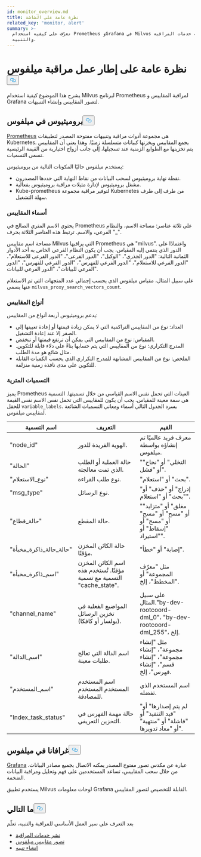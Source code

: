 ```yaml
---
id: monitor_overview.md
title: نظرة عامة على الشاشة
related_key: 'monitor, alert'
summary: >-
  تعرّف على كيفية استخدام Prometheus وGrafana في Milvus لمراقبة خدمات المراقبة
  والتنبيه.
---
```

<h1 id="Milvus-monitoring-framework-overview" class="common-anchor-header">نظرة عامة على إطار عمل مراقبة ميلفوس<button data-href="#Milvus-monitoring-framework-overview" class="anchor-icon" translate="no">
      <svg translate="no"
        aria-hidden="true"
        focusable="false"
        height="20"
        version="1.1"
        viewBox="0 0 16 16"
        width="16"
      >
        <path
          fill="#0092E4"
          fill-rule="evenodd"
          d="M4 9h1v1H4c-1.5 0-3-1.69-3-3.5S2.55 3 4 3h4c1.45 0 3 1.69 3 3.5 0 1.41-.91 2.72-2 3.25V8.59c.58-.45 1-1.27 1-2.09C10 5.22 8.98 4 8 4H4c-.98 0-2 1.22-2 2.5S3 9 4 9zm9-3h-1v1h1c1 0 2 1.22 2 2.5S13.98 12 13 12H9c-.98 0-2-1.22-2-2.5 0-.83.42-1.64 1-2.09V6.25c-1.09.53-2 1.84-2 3.25C6 11.31 7.55 13 9 13h4c1.45 0 3-1.69 3-3.5S14.5 6 13 6z"
        ></path>
      </svg>
    </button></h1><p>يشرح هذا الموضوع كيفية استخدام Milvus لبرنامج Prometheus لمراقبة المقاييس و Grafana لتصور المقاييس وإنشاء التنبيهات.</p>
<h2 id="Prometheus-in-Milvus" class="common-anchor-header">بروميثيوس في ميلفوس<button data-href="#Prometheus-in-Milvus" class="anchor-icon" translate="no">
      <svg translate="no"
        aria-hidden="true"
        focusable="false"
        height="20"
        version="1.1"
        viewBox="0 0 16 16"
        width="16"
      >
        <path
          fill="#0092E4"
          fill-rule="evenodd"
          d="M4 9h1v1H4c-1.5 0-3-1.69-3-3.5S2.55 3 4 3h4c1.45 0 3 1.69 3 3.5 0 1.41-.91 2.72-2 3.25V8.59c.58-.45 1-1.27 1-2.09C10 5.22 8.98 4 8 4H4c-.98 0-2 1.22-2 2.5S3 9 4 9zm9-3h-1v1h1c1 0 2 1.22 2 2.5S13.98 12 13 12H9c-.98 0-2-1.22-2-2.5 0-.83.42-1.64 1-2.09V6.25c-1.09.53-2 1.84-2 3.25C6 11.31 7.55 13 9 13h4c1.45 0 3-1.69 3-3.5S14.5 6 13 6z"
        ></path>
      </svg>
    </button></h2><p><a href="https://prometheus.io/docs/introduction/overview/">Prometheus</a> هي مجموعة أدوات مراقبة وتنبيهات مفتوحة المصدر لتطبيقات Kubernetes. يجمع المقاييس ويخزنها كبيانات متسلسلة زمنيًا. وهذا يعني أن المقاييس يتم تخزينها مع الطوابع الزمنية عند تسجيلها، إلى جانب أزواج اختيارية من القيمة الرئيسية تسمى التسميات.</p>
<p>يستخدم ميلفوس حاليًا المكونات التالية من بروميثيوس:</p>
<ul>
<li>نقطة نهاية بروميثيوس لسحب البيانات من نقاط النهاية التي حددها المصدرون.</li>
<li>مشغل بروميثيوس لإدارة مثيلات مراقبة بروميثيوس بفعالية.</li>
<li>Kube-prometheus لتوفير مراقبة مجموعة Kubernetes من طرف إلى طرف سهلة التشغيل.</li>
</ul>
<h3 id="Metric-names" class="common-anchor-header">أسماء المقاييس</h3><p>يحتوي الاسم المتري الصالح في Prometheus على ثلاثة عناصر: مساحة الاسم، والنظام الفرعي، والاسم. ترتبط هذه العناصر الثلاثة بحرف "_".</p>
<p>مساحة اسم مقاييس Milvus التي يراقبها Prometheus هي "milvus". واعتمادًا على الدور الذي ينتمي إليه المقياس، يجب أن يكون النظام الفرعي الخاص به أحد الأدوار الثمانية التالية: "الدور الجذري"، "الوكيل"، "الدور الفرعي"، "الدور الفرعي للاستعلام"، "الدور الفرعي للاستعلام"، "الدور الفرعي للفهرس"، "الدور الفرعي للفهرس"، "الدور الفرعي للبيانات"، "الدور الفرعي للبيانات".</p>
<p>على سبيل المثال، مقياس ميلفوس الذي يحسب إجمالي عدد المتجهات التي تم الاستعلام عنها يسمى <code translate="no">milvus_proxy_search_vectors_count</code>.</p>
<h3 id="Metric-types" class="common-anchor-header">أنواع المقاييس</h3><p>يدعم بروميثيوس أربعة أنواع من المقاييس:</p>
<ul>
<li>العداد: نوع من المقاييس التراكمية التي لا يمكن زيادة قيمتها أو إعادة تعيينها إلى الصفر إلا عند إعادة التشغيل.</li>
<li>المقياس: نوع من المقاييس التي يمكن أن ترتفع قيمتها أو تنخفض.</li>
<li>المدرج التكراري: نوع من المقاييس التي يتم حسابها بناءً على دلاء قابلة للتكوين. مثال شائع هو مدة الطلب.</li>
<li>الملخص: نوع من المقاييس المشابهة للمدرج التكراري الذي يحسب الكميات القابلة للتكوين على مدى نافذة زمنية منزلقة.</li>
</ul>
<h3 id="Metric-labels" class="common-anchor-header">التسميات المترية</h3><p>يميز Prometheus العينات التي تحمل نفس الاسم القياسي من خلال تسميتها. التسمية هي سمة معينة للمقياس. يجب أن يكون للمقاييس التي تحمل نفس الاسم نفس القيمة للحقل <code translate="no">variable_labels</code>. يسرد الجدول التالي أسماء ومعاني التسميات الشائعة لمقاييس ميلفوس.</p>
<table>
<thead>
<tr><th>اسم التسمية</th><th>التعريف</th><th>القيم</th></tr>
</thead>
<tbody>
<tr><td>"node_id"</td><td>الهوية الفريدة للدور.</td><td>معرف فريد عالميًا تم إنشاؤه بواسطة ميلفوس.</td></tr>
<tr><td>"الحالة"</td><td>حالة العملية أو الطلب الذي تمت معالجته.</td><td>"التخلي" أو "نجاح" أو "فشل".</td></tr>
<tr><td>"نوع_الاستعلام"</td><td>نوع طلب القراءة.</td><td>"بحث" أو "استعلام".</td></tr>
<tr><td>"msg_type"</td><td>نوع الرسائل.</td><td>"إدراج" أو "حذف" أو "بحث" أو "استعلام".</td></tr>
<tr><td>"حالة_قطاع"</td><td>حالة المقطع.</td><td>"مغلق" أو "متزايد" أو "مسح" أو "مسح" أو "مسح" أو "إسقاط" أو "استيراد".</td></tr>
<tr><td>"حالة_حالة_ذاكرة_مخبأة"</td><td>حالة الكائن المخزن مؤقتًا.</td><td>"إصابة" أو "خطأ".</td></tr>
<tr><td>"اسم_ذاكرة_مخبأة"</td><td>اسم الكائن المخزن مؤقتًا. تُستخدم هذه التسمية مع تسمية "cache_state".</td><td>مثل "معرّف المجموعة" أو "المخطط"، إلخ.</td></tr>
<tr><td>"channel_name"</td><td>المواضيع الفعلية في تخزين الرسائل (بولسار أو كافكا).</td><td>على سبيل المثال."by-dev-rootcoord-dml_0"، "by-dev-rootcoord-dml_255"، إلخ.</td></tr>
<tr><td>"اسم_الدالة"</td><td>اسم الدالة التي تعالج طلبات معينة.</td><td>مثل "إنشاء مجموعة"، "إنشاء مجموعة"، "إنشاء قسم"، "إنشاء فهرس"، إلخ.</td></tr>
<tr><td>"اسم_المستخدم"</td><td>اسم المستخدم المستخدم المستخدم للمصادقة.</td><td>اسم المستخدم الذي تفضله.</td></tr>
<tr><td>"Index_task_status"</td><td>حالة مهمة الفهرس في التخزين التعريفي.</td><td>"لم يتم إصدارها" أو "قيد التنفيذ" أو "فاشلة" أو "منتهية" أو "معاد تدويرها".</td></tr>
</tbody>
</table>
<h2 id="Grafana-in-Milvus" class="common-anchor-header">غرافانا في ميلفوس<button data-href="#Grafana-in-Milvus" class="anchor-icon" translate="no">
      <svg translate="no"
        aria-hidden="true"
        focusable="false"
        height="20"
        version="1.1"
        viewBox="0 0 16 16"
        width="16"
      >
        <path
          fill="#0092E4"
          fill-rule="evenodd"
          d="M4 9h1v1H4c-1.5 0-3-1.69-3-3.5S2.55 3 4 3h4c1.45 0 3 1.69 3 3.5 0 1.41-.91 2.72-2 3.25V8.59c.58-.45 1-1.27 1-2.09C10 5.22 8.98 4 8 4H4c-.98 0-2 1.22-2 2.5S3 9 4 9zm9-3h-1v1h1c1 0 2 1.22 2 2.5S13.98 12 13 12H9c-.98 0-2-1.22-2-2.5 0-.83.42-1.64 1-2.09V6.25c-1.09.53-2 1.84-2 3.25C6 11.31 7.55 13 9 13h4c1.45 0 3-1.69 3-3.5S14.5 6 13 6z"
        ></path>
      </svg>
    </button></h2><p><a href="https://grafana.com/docs/grafana/latest/introduction/">Grafana</a> عبارة عن مكدس تصور مفتوح المصدر يمكنه الاتصال بجميع مصادر البيانات. من خلال سحب المقاييس، تساعد المستخدمين على فهم وتحليل ومراقبة البيانات الضخمة.</p>
<p>يستخدم تطبيق Milvus لوحات معلومات Grafana القابلة للتخصيص لتصور المقاييس.</p>
<h2 id="Whats-next" class="common-anchor-header">ما التالي<button data-href="#Whats-next" class="anchor-icon" translate="no">
      <svg translate="no"
        aria-hidden="true"
        focusable="false"
        height="20"
        version="1.1"
        viewBox="0 0 16 16"
        width="16"
      >
        <path
          fill="#0092E4"
          fill-rule="evenodd"
          d="M4 9h1v1H4c-1.5 0-3-1.69-3-3.5S2.55 3 4 3h4c1.45 0 3 1.69 3 3.5 0 1.41-.91 2.72-2 3.25V8.59c.58-.45 1-1.27 1-2.09C10 5.22 8.98 4 8 4H4c-.98 0-2 1.22-2 2.5S3 9 4 9zm9-3h-1v1h1c1 0 2 1.22 2 2.5S13.98 12 13 12H9c-.98 0-2-1.22-2-2.5 0-.83.42-1.64 1-2.09V6.25c-1.09.53-2 1.84-2 3.25C6 11.31 7.55 13 9 13h4c1.45 0 3-1.69 3-3.5S14.5 6 13 6z"
        ></path>
      </svg>
    </button></h2><p>بعد التعرف على سير العمل الأساسي للمراقبة والتنبيه، تعلّم</p>
<ul>
<li><a href="/docs/ar/v2.5.x/monitor.md">نشر خدمات المراقبة</a></li>
<li><a href="/docs/ar/v2.5.x/visualize.md">تصور مقاييس ميلفوس</a></li>
<li><a href="/docs/ar/v2.5.x/alert.md">إنشاء تنبيه</a></li>
</ul>

